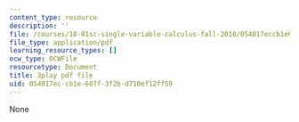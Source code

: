 ```yaml
---
content_type: resource
description: ''
file: /courses/18-01sc-single-variable-calculus-fall-2010/054017eccb1e607f3f2bd710ef12ff59_BSAA0akmPEU.pdf
file_type: application/pdf
learning_resource_types: []
ocw_type: OCWFile
resourcetype: Document
title: 3play pdf file
uid: 054017ec-cb1e-607f-3f2b-d710ef12ff59
---
```

None

